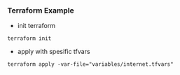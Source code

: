 ### Terraform Example
- init terraform
```
terraform init
```

- apply with spesific tfvars
```
terraform apply -var-file="variables/internet.tfvars"
```
